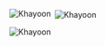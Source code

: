 

<p><img align="left" src="https://github-readme-stats.vercel.app/api/top-langs?username=Khayoon&show_icons=true&locale=en&layout=compact" alt="Khayoon" /></p>

<p>&nbsp;<img align="center" src="https://github-readme-stats.vercel.app/api?username=Khayoon&show_icons=true&locale=en" alt="Khayoon" /></p>

<p><img align="center" src="https://github-readme-streak-stats.herokuapp.com/?user=Khayoon&" alt="Khayoon" /></p>
